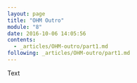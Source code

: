 ```yaml
---
layout: page
title: "OHM Outro"
module: "8"
date: 2016-10-06 14:05:56
contents:
  - _articles/OHM-outro/part1.md
following: _articles/OHM-outro/part1.md
---
```


Text
